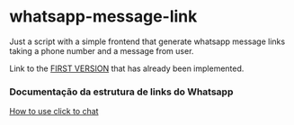 # whatsapp-message-link
Just a script with a simple frontend that generate whatsapp message links taking a phone number and a message from user.

Link to the <a href="https://whatsapp-message-link.streamlit.app/">FIRST VERSION</a> that has already been implemented.

### Documentação da estrutura de links do Whatsapp

<a href="[https://whatsapp-message-link.streamlit.app/](https://faq.whatsapp.com/5913398998672934/?cms_id=5913398998672934&draft=false)https://faq.whatsapp.com/5913398998672934/?cms_id=5913398998672934&draft=false">How to use click to chat</a> 
